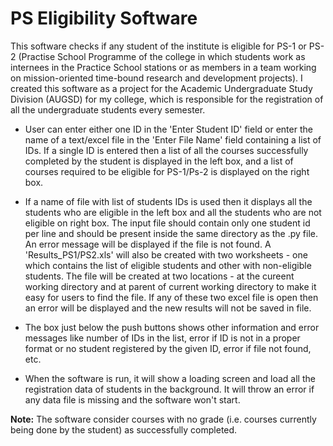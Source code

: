 # PS Eligibility Software

This software checks if any student of the institute is eligible for PS-1 or PS-2 (Practise School Programme of the college in which students work as internees in the Practice School stations or as members in a team working on mission-oriented time-bound research and development projects). I created this software as a project for the Academic Undergraduate Study Division (AUGSD) for my college, which is responsible for the registration of all the undergraduate students every semester. 

  * User can enter either one ID in the 'Enter Student ID' field or enter the name of a text/excel file in the 'Enter File Name' field containing a list of IDs. If a single ID is entered then a list of all the courses successfully completed by the student is displayed in the left box, and a list of courses required to be eligible for PS-1/Ps-2 is displayed on the right box.

  * If a name of file with list of students IDs is used then it displays all the students who are eligible in the left box and all the students who are not eligible on right box. The input file should contain only one student id per line and should be present inside the same directory as the .py file. An error message will be displayed if the file is not found. A 'Results_PS1/PS2.xls' will also be created with two worksheets - one which contains the list of eligible students and other with non-eligible students. The file will be created at two locations - at the cureent working directory and at parent of current working directory to make it easy for users to find the file. If any of these two excel file is open then an error will be displayed and the new results will not be saved in file.

  * The box just below the push buttons shows other information and error messages like number of IDs in the list, error if ID is not in a proper format or no student registered by the given ID, error if file not found, etc.

  * When the software is run, it will show a loading screen and load all the registration data of students in the background. It will throw an error if any data file is missing and the software won't start.

__Note:__ The software consider courses with no grade (i.e. courses currently being done by the student) as successfully completed.
